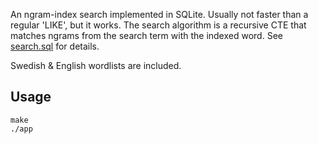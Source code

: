 An ngram-index search implemented in SQLite. Usually not faster than a regular 'LIKE', but it works. The search algorithm is a recursive CTE that matches ngrams from the search term with the indexed word. See [search.sql](search.sqlg) for details.

Swedish & English wordlists are included.

## Usage

```shell
make
./app
```
